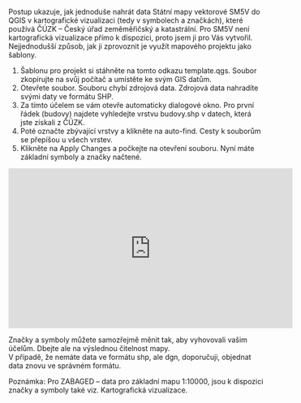 Postup ukazuje, jak jednoduše nahrát data Státní mapy vektorové SM5V do QGIS v kartografické vizualizaci (tedy v symbolech a značkách), které používá ČÚZK – Český úřad zeměměřičský a katastrální. Pro SM5V není kartografická vizualizace přímo k dispozici, proto jsem ji pro Vás vytvořil. Nejjednodušší způsob, jak ji zprovoznit je využít mapového projektu jako šablony. 
1.	Šablonu pro projekt si stáhněte na tomto odkazu template.qgs. Soubor zkopírujte na svůj počítač a umístěte ke svým GIS datům. 
2.	Otevřete soubor. Souboru chybí zdrojová data. Zdrojová data nahradíte svými daty ve formátu SHP. 
3.	Za tímto účelem se vám otevře automaticky dialogové okno. Pro první řádek (budovy) najdete vyhledejte vrstvu budovy.shp v datech, která jste získali z ČÚZK. 
4.	Poté označte zbývající vrstvy a klikněte na auto-find. Cesty k souborům se přepíšou u všech vrstev. 
5.	Klikněte na Apply Changes a počkejte na otevření souboru. Nyní máte základní symboly a značky načtené.

<iframe width="560" height="315" src="https://www.youtube.com/embed/bdtjLHAbOCg" title="YouTube video player" frameborder="0" allow="accelerometer; autoplay; clipboard-write; encrypted-media; gyroscope; picture-in-picture" allowfullscreen></iframe>

Značky a symboly můžete samozřejmě měnit tak, aby vyhovovali vašim účelům. Dbejte ale na výslednou čitelnost mapy.   
V případě, že nemáte data ve formátu shp, ale dgn, doporučuji, objednat data znovu ve správném formátu.

Poznámka: Pro ZABAGED – data pro základní mapu 1:10000, jsou k dispozici značky a symboly také viz. Kartografická vizualizace. 





[Kartografická vizualizace]:  https://geoportal.cuzk.cz/Dokumenty/Kartograficke_vizualizace_ArcGIS_QGIS.zip
[template.qgs]: https://mendelu.sharepoint.com/sites/GISZahradnickFakulta/Sdilene 
 
